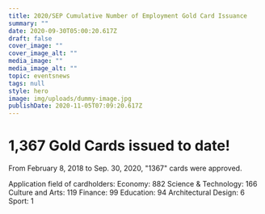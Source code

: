```yaml
---
title: 2020/SEP Cumulative Number of Employment Gold Card Issuance
summary: ""
date: 2020-09-30T05:00:20.617Z
draft: false
cover_image: ""
cover_image_alt: ""
media_image: ""
media_image_alt: ""
topic: eventsnews
tags: null
style: hero
image: img/uploads/dummy-image.jpg
publishDate: 2020-11-05T07:09:20.617Z
---
```

# 1,367 Gold Cards issued to date!

From February 8, 2018 to Sep. 30, 2020, "1367" cards were approved.

Application field of cardholders:
Economy: 882
Science & Technology: 166
Culture and Arts: 119
Finance: 99
Education: 94
Architectural Design: 6
Sport: 1